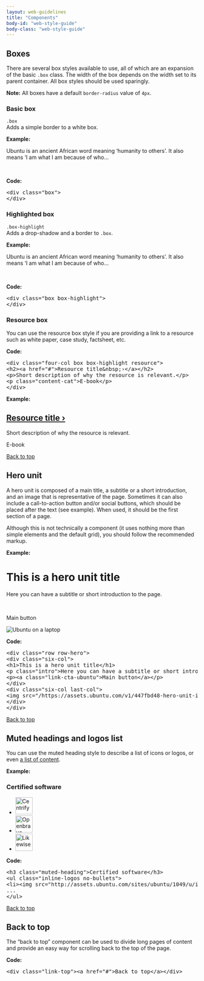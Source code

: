 ```yaml
---
layout: web-guidelines
title: "Components"
body-id: "web-style-guide"
body-class: "web-style-guide"
---
```


<div class="row">

<div class="eight-col">
<h2 id="boxes">Boxes</h2>
<p>There are several box styles available to use, all of which are an expansion of the basic <code>.box</code> class. The width of the box depends on the width set to its parent container. All box styles should be used sparingly.</p>     
</div>
<div class="four-col last-col">
<div class="box">
<strong>Note:</strong> All boxes have a default <code>border-radius</code> value of <code>4px</code>.
</div>
</div>

<div class="six-col">
<h3>Basic box</h3>
<p><code>.box</code><br>Adds a simple border to a white box.</p>

<p class="smaller note"><strong>Example:</strong></p>
<div class="box">
<p>Ubuntu is an ancient African word meaning &#8216;humanity to others&#8217;. It also means &#8216;I am what I am because of who…</p>
</div>
<br />
<p class="smaller note"><strong>Code:</strong></p>
<pre>&lt;div class="box"&gt;
&lt;/div&gt;</pre>
</div>

<div class="six-col last-col">
<h3>Highlighted box</h3>
<p><code>.box-highlight</code><br>Adds a drop-shadow and a border to <code>.box</code>.</p>

<p class="smaller note"><strong>Example:</strong></p>
<div class="box box-highlight">
<p>Ubuntu is an ancient African word meaning &#8216;humanity to others&#8217;. It also means &#8216;I am what I am because of who…</p>
</div>
<br />
<p class="smaller note"><strong>Code:</strong></p>
<pre>&lt;div class="box box-highlight"&gt;
&lt;/div&gt;</pre>
</div>

<div class="eight-col">
<h3>Resource box</h3>
<p>You can use the resource box style if you are providing a link to a resource such as white paper, case study, factsheet, etc.</p>
<p class="smaller note"><strong>Code:</strong></p>
<pre>&lt;div class="four-col box box-highlight resource"&gt;
&lt;h2&gt;&lt;a href="#">Resource title&amp;nbsp;&rsaquo;&lt;/a&gt;&lt;/h2&gt;
&lt;p&gt;Short description of why the resource is relevant.&lt;/p&gt;
&lt;p class="content-cat"&gt;E-book&lt;/p&gt;
&lt;/div&gt;</pre>
</div>

<div class="four-col last-col">
<p class="smaller note"><strong>Example:</strong></p>
<div class="box box-highlight resource">
<h2><a href="#">Resource title&nbsp;&rsaquo;</a></h2>
<p>Short description of why the resource is relevant.</p>
<p class="content-cat">E-book</p>
</div>
</div>

</div>

<div class="row no-border">
<div class="link-top"><a href="#">Back to top</a></div>
<h2 id="hero-unit">Hero unit</h2>
<div class="eight-col">
<p>A hero unit is composed of a main title, a subtitle or a short introduction, and an image that is representative of the page. Sometimes it can also include a call-to-action button and/or social buttons, which should be placed after the text (see example). When used, it should be the first section of a page.</p>
<p>Although this is not technically a component (it uses nothing more than simple elements and the default grid), you should follow the recommended markup.</p>
<p class="smaller note"><strong>Example:</strong></p>
</div>
</div>
<div class="row row-hero no-border">
<div class="six-col">
<h1>This is a hero unit title</h1>
<p class="intro">Here you can have a subtitle or short introduction to the page.</p>
<p><br></p>
<p><a class="link-cta-ubuntu">Main button</a></p>
</div>
<div class="six-col last-col">
<img src="https://assets.ubuntu.com/v1/447fbd48-hero-unit-image.jpg" alt="Ubuntu on a laptop" />
</div>
</div>     
<div class="row">
<div class="twelve-col">
<p class="smaller note"><strong>Code:</strong></p>
<pre>&lt;div class="row row-hero"&gt;
&lt;div class="six-col"&gt;
&lt;h1&gt;This is a hero unit title&lt;/h1&gt;
&lt;p class="intro"&gt;Here you can have a subtitle or short introduction to the page.&lt;/p&gt;
&lt;p&gt;&lt;a class="link-cta-ubuntu">Main button&lt;/a&gt;&lt;/p&gt;
&lt;/div&gt;
&lt;div class="six-col last-col"&gt;
&lt;img src="/https://assets.ubuntu.com/v1/447fbd48-hero-unit-image.jpg" alt="Ubuntu on a laptop" /&gt;
&lt;/div&gt;
&lt;/div&gt;</pre>
</div>
</div>

<div class="row">

<div class="link-top"><a href="#">Back to top</a></div>

<div class="eight-col">
<h2 id="muted-headings-and-logos-list">Muted headings and logos list</h2>
<p>You can use the muted heading style to describe a list of icons or logos, or even <a href="http://www.canonical.com/projects">a list of content</a>.</p>
</div>

<div class="twelve-col">
<p class="smaller note"><strong>Example:</strong></p>
<h3 class="muted-heading">Certified software</h3>
<ul class="inline-logos no-bullets">
<li><img src="http://assets.ubuntu.com/sites/ubuntu/1049/u/img/logos/logo-pack/logo-centrify.png" alt="Centrify" style="height:45px;" /></li>
<li><img src="http://assets.ubuntu.com/sites/ubuntu/1049/u/img/logos/logo-pack/logo-openbravo.png" alt="Openbravo" style="height:45px;" /></li>
<li class="last-item"><img src="http://assets.ubuntu.com/sites/ubuntu/1049/u/img/logos/logo-pack/logo-likewise.png" alt="Likewise" style="height:45px;" /></li>
</ul>
</div>

<div class="twelve-col">
<p class="smaller note"><strong>Code:</strong></p>
<pre>&lt;h3 class="muted-heading"&gt;Certified software&lt;/h3&gt;
&lt;ul class="inline-logos no-bullets"&gt;
&lt;li&gt;&lt;img src="http://assets.ubuntu.com/sites/ubuntu/1049/u/img/logos/logo-pack/logo-centrify.png" width="94" height="45" alt="Centrify" /&gt;&lt;/li&gt;
...
&lt;/ul&gt;</pre>
</div>
</div>

<div class="row no-border">
<div class="link-top"><a href="#">Back to top</a></div>
<div class="eight-col">
<h2 id="back-to-top">Back to top</h2>
<p>The &#8220;back to top&#8221; component can be used to divide long pages of content and provide an easy way for scrolling back to the top of the page.</p>
</div>
<div class="twelve-col">
<p class="smaller note"><strong>Code:</strong></p>
<pre>&lt;div class="link-top"&gt;&lt;a href="#"&gt;Back to top&lt;/a&gt;&lt;/div&gt;</pre>
</div>

</div>
